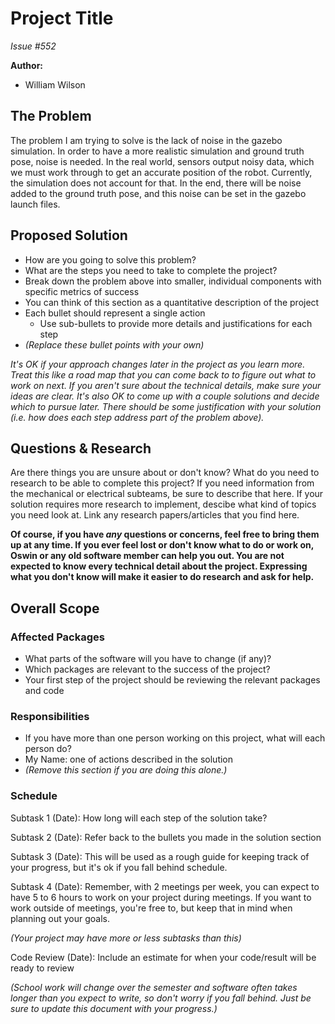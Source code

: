 # Project Title

*Issue #552*

**Author:**
- William Wilson

## The Problem

The problem I am trying to solve is the lack of noise in the gazebo simulation. In order to
have a more realistic simulation and ground truth pose, noise is needed. In the real world,
sensors output noisy data, which we must work through to get an accurate position of the
robot. Currently, the simulation does not account for that. In the end, there will be noise
added to the ground truth pose, and this noise can be set in the gazebo launch files.

## Proposed Solution

- How are you going to solve this problem?
- What are the steps you need to take to complete the project?
- Break down the problem above into smaller, individual components with specific metrics of success
- You can think of this section as a quantitative description of the project
- Each bullet should represent a single action
    - Use sub-bullets to provide more details and justifications for each step
- *(Replace these bullet points with your own)*

_It's OK if your approach changes later in the project as you learn more. Treat this like
a road map that you can come back to to figure out what to work on next. If you aren't sure about the
technical details, make sure your ideas are clear. It's also OK to come up with a couple solutions
and decide which to pursue later. There should be some justification with your solution (i.e. how 
does each step address part of the problem above)._

## Questions & Research

Are there things you are unsure about or don't know? What do you need to research to be able to
complete this project? If you need information from the mechanical or electrical subteams,
be sure to describe that here. If your solution requires more research to implement, descibe
what kind of topics you need look at. Link any research papers/articles that you find here.

**Of course, if you have _any_ questions or concerns, feel free to bring them up at any time.
If you ever feel lost or don't know what to do or work on, Oswin or any old software member
can help you out. You are not expected to know every technical detail about the project. Expressing
what you don't know will make it easier to do research and ask for help.** 

## Overall Scope

### Affected Packages

- What parts of the software will you have to change (if any)?
- Which packages are relevant to the success of the project?
- Your first step of the project should be reviewing the relevant packages and code

### Responsibilities

- If you have more than one person working on this project, what will each person do?
- My Name: one of actions described in the solution
- *(Remove this section if you are doing this alone.)*

### Schedule

Subtask 1 (Date): How long will each step of the solution take?

Subtask 2 (Date): Refer back to the bullets you made in the solution section

Subtask 3 (Date): This will be used as a rough guide for keeping track of your progress, 
but it's ok if you fall behind schedule.

Subtask 4 (Date): Remember, with 2 meetings per week, you can expect to have 5 to 6 hours to work
on your project during meetings. If you want to work outside of meetings, you're free to, but
keep that in mind when planning out your goals.

*(Your project may have more or less subtasks than this)*

Code Review (Date): Include an estimate for when your code/result will be ready to review

*(School work will change over the semester and software often takes longer than you expect to write,
so don't worry if you fall behind. Just be sure to update this document with your progress.)*
